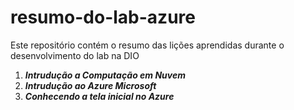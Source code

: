 # resumo-do-lab-azure
Este repositório contém o resumo das lições aprendidas durante o desenvolvimento do lab na DIO

1. ***Intrudução a Computação em Nuvem***
2. ***Intrudução ao Azure Microsoft***
3. ***Conhecendo a tela inicial no Azure***
